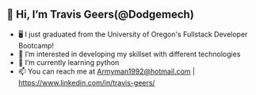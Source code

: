 ## 👋 Hi, I’m Travis Geers(@Dodgemech)
- 🖥️ I just graduated from the University of Oregon's Fullstack Developer Bootcamp!
- 👀 I’m interested in developing my skillset with different technologies
- 🌱 I’m currently learning python
- 📫 You can reach me at Armyman1992@hotmail.com | https://www.linkedin.com/in/travis-geers/

<!---
Dodgemech/Dodgemech is a ✨ special ✨ repository because its `README.md` (this file) appears on your GitHub profile.
You can click the Preview link to take a look at your changes.
--->
